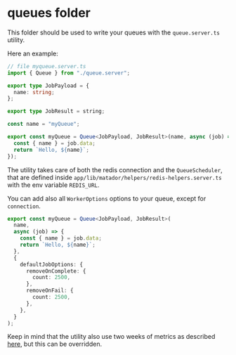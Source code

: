 # queues folder

This folder should be used to write your queues with the `queue.server.ts` utility.

Here an example:

```typescript
// file myqueue.server.ts
import { Queue } from "./queue.server";

export type JobPayload = {
  name: string;
};

export type JobResult = string;

const name = "myQueue";

export const myQueue = Queue<JobPayload, JobResult>(name, async (job) => {
  const { name } = job.data;
  return `Hello, ${name}`;
});
```

The utility takes care of both the redis connection and the `QueueScheduler`,
that are defined inside `app/lib/matador/helpers/redis-helpers.server.ts` with the env variable `REDIS_URL`.

You can add also all `WorkerOptions` options to your queue, except for `connection`.

```typescript
export const myQueue = Queue<JobPayload, JobResult>(
  name,
  async (job) => {
    const { name } = job.data;
    return `Hello, ${name}`;
  },
  {
    defaultJobOptions: {
      removeOnComplete: {
        count: 2500,
      },
      removeOnFail: {
        count: 2500,
      },
    },
  }
);
```

Keep in mind that the utility also use two weeks of metrics as described [here](https://docs.bullmq.io/guide/metrics), but this can be overridden.
